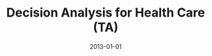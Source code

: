 ---
title: "Decision Analysis for Health Care (TA)"
collection: teaching
type: "Teaching assistant"
permalink: /teaching/2013-decision-analysis
venue: "University of Minnesota"
date: 2013-01-01
location: "Minneapolis, Minnesota"
---